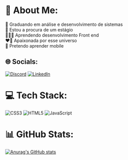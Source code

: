 # 💫 About Me:
🧠 Graduando em análise e desenvolvimento de sistemas<br>🔎 Estou a procura de um estágio<br>👩🏾‍💻 Aprendendo desenvolvimento Front end<br>❤️‍🔥 Apaixonada por esse universo<br>📲 Pretendo aprender mobile<br>


## 🌐 Socials:
[![Discord](https://img.shields.io/badge/Discord-%237289DA.svg?logo=discord&logoColor=white)](https://discord.gg/.itsbya) [![LinkedIn](https://img.shields.io/badge/LinkedIn-%230077B5.svg?logo=linkedin&logoColor=white)](https://linkedin.com/in/www.linkedin.com/in/ana-beatriz-carvalho-esmaile-17a3b519a) 

# 💻 Tech Stack:
![CSS3](https://img.shields.io/badge/css3-%231572B6.svg?style=for-the-badge&logo=css3&logoColor=white) ![HTML5](https://img.shields.io/badge/html5-%23E34F26.svg?style=for-the-badge&logo=html5&logoColor=white) ![JavaScript](https://img.shields.io/badge/javascript-%23323330.svg?style=for-the-badge&logo=javascript&logoColor=%23F7DF1E) 
# 📊 GitHub Stats:
[![Anurag's GitHub stats](https://github-readme-stats.vercel.app/apiitsbya=anuraghazra)](https://github.com/anuraghazra/github-readme-stats)
<!-- Proudly created with GPRM ( https://gprm.itsvg.in ) -->
